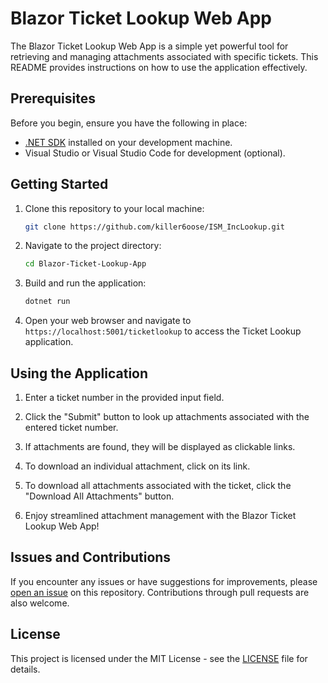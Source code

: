 # Blazor Ticket Lookup Web App

The Blazor Ticket Lookup Web App is a simple yet powerful tool for retrieving and managing attachments associated with specific tickets. This README provides instructions on how to use the application effectively.

## Prerequisites

Before you begin, ensure you have the following in place:

- [.NET SDK](https://dotnet.microsoft.com/download) installed on your development machine.
- Visual Studio or Visual Studio Code for development (optional).

## Getting Started

1. Clone this repository to your local machine:

   ```bash
   git clone https://github.com/killer6oose/ISM_IncLookup.git
   ```

2. Navigate to the project directory:

   ```bash
   cd Blazor-Ticket-Lookup-App
   ```

3. Build and run the application:

   ```bash
   dotnet run
   ```

4. Open your web browser and navigate to `https://localhost:5001/ticketlookup` to access the Ticket Lookup application.

## Using the Application

1. Enter a ticket number in the provided input field.

2. Click the "Submit" button to look up attachments associated with the entered ticket number.

3. If attachments are found, they will be displayed as clickable links.

4. To download an individual attachment, click on its link.

5. To download all attachments associated with the ticket, click the "Download All Attachments" button.

6. Enjoy streamlined attachment management with the Blazor Ticket Lookup Web App!

## Issues and Contributions

If you encounter any issues or have suggestions for improvements, please [open an issue](https://github.com/killer6oose/ISM_IncLookup/issues) on this repository. Contributions through pull requests are also welcome.

## License

This project is licensed under the MIT License - see the [LICENSE](LICENSE) file for details.
